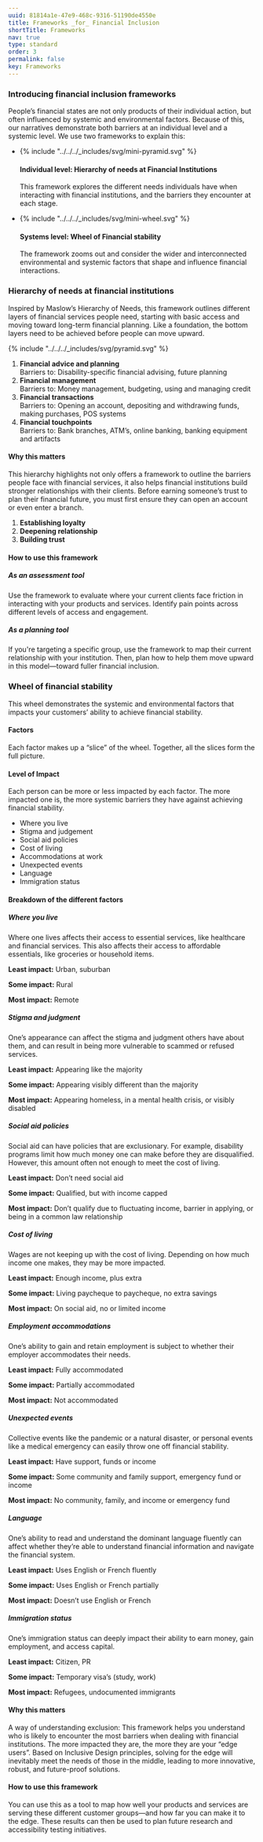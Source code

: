 ```yaml
---
uuid: 81814a1e-47e9-468c-9316-51190de4550e
title: Frameworks _for_ Financial Inclusion
shortTitle: Frameworks
nav: true
type: standard
order: 3
permalink: false
key: Frameworks
---
```

### Introducing financial inclusion frameworks

People’s financial states are not only products of their individual action, but often influenced by systemic and environmental factors. Because of this, our narratives demonstrate both barriers at an individual level and a systemic level. We use two frameworks to explain this:

<custom-list>

- {% include "../../../_includes/svg/mini-pyramid.svg" %}

  <div>

  #### Individual level: Hierarchy of needs at Financial Institutions

  This framework explores the different needs individuals have when interacting with financial institutions, and the barriers they encounter at each stage.

  </div>

- {% include "../../../_includes/svg/mini-wheel.svg" %}

  <div>

  #### Systems level: Wheel of Financial stability

  The framework zooms out and consider the wider and interconnected environmental and systemic factors that shape and influence financial interactions.

  </div>

</custom-list>

### Hierarchy of needs at financial institutions

Inspired by Maslow’s Hierarchy of Needs, this framework outlines different layers of financial services people need, starting with basic access and moving toward long-term financial planning. Like a foundation, the bottom layers need to be achieved before people can move upward.

<div class="two-column">

{% include "../../../_includes/svg/pyramid.svg" %}

<reversed-list>

1. **Financial advice and planning**<br />
   Barriers to: Disability-specific financial advising, future planning</li>
2. **Financial management**<br />
   Barriers to: Money management, budgeting, using and managing credit
3. **Financial transactions**<br />
   Barriers to: Opening an account, depositing and withdrawing funds, making purchases, POS systems
4. **Financial touchpoints**<br />
   Barriers to: Bank branches, ATM’s, online banking, banking equipment and artifacts

</reversed-list>

</div>

#### Why this matters

This hierarchy highlights not only offers a framework to outline the barriers people face with financial services, it also helps financial institutions build stronger relationships with their clients. Before earning someone’s trust to plan their financial future, you must first ensure they can open an account or even enter a branch.

<!-- Pyramid diagram goes here. -->

<reversed-list>

1. **Establishing loyalty**
2. **Deepening relationship**
3. **Building trust**

</reversed-list>

#### How to use this framework

##### As an assessment tool

Use the framework to evaluate where your current clients face friction in interacting with your products and services. Identify pain points across different levels of access and engagement.

##### As a planning tool

If you're targeting a specific group, use the framework to map their current relationship with your institution. Then, plan how to help them move upward in this model—toward fuller financial inclusion.

### Wheel of financial stability

This wheel demonstrates the systemic and environmental factors that impacts your customers’ ability to achieve financial stability.

#### Factors

Each factor makes up a “slice” of the wheel. Together, all the slices form the full picture.

#### Level of Impact

Each person can be more or less impacted by each factor. The more impacted one is, the more systemic barriers they have against achieving financial stability.

<!-- Wheel diagram goes here. -->

- Where you live
- Stigma and judgement
- Social aid policies
- Cost of living
- Accommodations at work
- Unexpected events
- Language
- Immigration status

#### Breakdown of the different factors

##### Where you live

Where one lives affects their access to essential services, like healthcare and financial services. This also affects their access to affordable essentials, like groceries or household items.

**Least impact:** Urban, suburban

**Some impact:** Rural

**Most impact:** Remote

##### Stigma and judgment

One’s appearance can affect the stigma and judgment others have about them, and can result in being more vulnerable to scammed or refused services.

**Least impact:** Appearing like the majority

**Some impact:** Appearing visibly different than the majority

**Most impact:** Appearing homeless, in a mental health crisis, or visibly disabled

##### Social aid policies

Social aid can have policies that are exclusionary. For example, disability programs limit how much money one can make before they are disqualified. However, this amount often not enough to meet the cost of living.

**Least impact:** Don’t need social aid

**Some impact:** Qualified, but with income capped

**Most impact:** Don’t qualify due to fluctuating income, barrier in applying, or being in a common law relationship

##### Cost of living

Wages are not keeping up with the cost of living. Depending on how much income one makes, they may be more impacted.

**Least impact:** Enough income, plus extra

**Some impact:** Living paycheque to paycheque, no extra savings

**Most impact:** On social aid, no or limited income

##### Employment accommodations

One’s ability to gain and retain employment is subject to whether their employer accommodates their needs.

**Least impact:** Fully accommodated

**Some impact:** Partially accommodated

**Most impact:** Not accommodated

##### Unexpected events

Collective events like the pandemic or a natural disaster, or personal events like a medical emergency can easily throw one off financial stability.

**Least impact:** Have support, funds or income

**Some impact:** Some community and family support, emergency fund or income

**Most impact:** No community, family, and income or emergency fund

##### Language

One’s ability to read and understand the dominant language fluently can affect whether they’re able to understand financial information and navigate the financial system.

**Least impact:** Uses English or French fluently

**Some impact:** Uses English or French partially

**Most impact:** Doesn’t use English or French

##### Immigration status

One’s immigration status can deeply impact their ability to earn money, gain employment, and access capital.

**Least impact:** Citizen, PR

**Some impact:** Temporary visa’s (study, work)

**Most impact:** Refugees, undocumented immigrants

#### Why this matters

A way of understanding exclusion: This framework helps you understand who is likely to encounter the most barriers when dealing with financial institutions. The more impacted they are, the more they are your “edge users”. Based on Inclusive Design principles, solving for the edge will inevitably meet the needs of those in the middle, leading to more innovative, robust, and future-proof solutions.

#### How to use this framework

You can use this as a tool to map how well your products and services are serving these different customer groups—and how far you can make it to the edge. These results can then be used to plan future research and accessibility testing initiatives.
